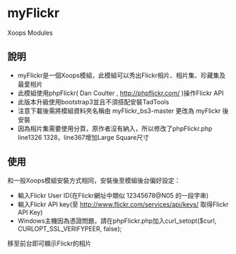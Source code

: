 myFlickr
========

Xoops Modules

## 說明
* myFlickr是一個Xoops模組，此模組可以秀出Flickr相片、相片集、珍藏集及最愛相片
* 此模組使用phpFlickr( Dan Coulter , http://phpflickr.com/ )操作Flickr API
* 此版本升級使用bootstrap3並且不須搭配安裝TadTools
* 注意下載後需將模組資料夾名稱由 myFlickr_bs3-master 更改為 myFlickr 後安裝
* 因為相片集需要使用分頁，原作者沒有納入，所以修改了phpFlickr.php line1326 1328，line367增加Large Square尺寸 

## 使用
和一般Xoops模組安裝方式相同，安裝後至模組後台偏好設定：
* 輸入Flickr User ID(在Flickr網址中類似 12345678@N05 的一段字串)
* 輸入Flickr API key(至 http://www.flickr.com/services/api/keys/ 取得Flickr API Key)
* Windows主機因為憑證問題，請在phpFlickr.php加入curl_setopt($curl, CURLOPT_SSL_VERIFYPEER, false);

移至前台即可顯示Flickr的相片

